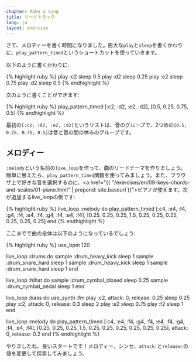 ```yaml
---
chapter: Make a song
title: リードトラック
lang: ja
layout: exercise
---
```


さて、メロディーを書く時間になりました。膨大な`play`と`sleep`を書くかわりに、`play_pattern_timed`というショートカットを使っていきます。

以下のように書くかわりに:

{% highlight ruby %}
play :c2
sleep 0.5
play :d2
sleep 0.25
play :e2
sleep 0.75
play :d2
sleep 0.5
{% endhighlight %}

次のように書くことができます:

{% highlight ruby %}
play_pattern_timed [:c2, :d2, :e2, :d2], [0.5, 0.25, 0.75, 0.5]
{% endhighlight %}

最初の`[:c2, :d2, :e2, :d2]`というリストは、音のグループで、2つめの`[0.5, 0.25, 0.75, 0.5]`は音と音の間の休みのグループです。

## メロディー

`:melody`という名前の`live_loop`を作って、曲のリードテーマを作りましょう。簡単に思えたら、`play_pattern_timed`関数を使ってみましょう。また、ブラウザ上で好きな音を選択するのに、<a href="{{ "/exercises/en/09-keys-chords-and-scales/01-piano.html" | prepend: site.baseurl }}">ピアノ</a>が使えます。次が追加するlive_loopの例です:

{% highlight ruby %}
live_loop :melody do
  play_pattern_timed [:c4, :e4, :f4, :g4, :f4, :e4, :f4, :g4, :f4, :e4, :f4], [0.25, 0.25, 0.25, 1.5, 0.25, 0.25, 0.25, 0.25, 0.25, 0.25]
end
{% endhighlight %}

ここまでで曲の全体は以下のようになっているでしょう:

{% highlight ruby %}
use_bpm 120

live_loop :drums do
  sample :drum_heavy_kick
  sleep 1
  sample :drum_snare_hard
  sleep 1
  sample :drum_heavy_kick
  sleep 1
  sample :drum_snare_hard
  sleep 1
end

live_loop :hihat do
  sample :drum_cymbal_closed
  sleep 0.25
  sample :drum_cymbal_pedal
  sleep 1
end

live_loop :bass do
  use_synth :fm
  play :c2, attack: 0, release: 0.25
  sleep 0.25
  play :c2, attack: 0, release: 0.3
  sleep 2
  play :e2
  sleep 0.75
  play :f2
  sleep 1
end

live_loop :melody do
  play_pattern_timed [:c4, :e4, :f4, :g4, :f4, :e4, :f4, :g4, :f4, :e4, :f4], [0.25, 0.25, 0.25, 1.5, 0.25, 0.25, 0.25, 0.25, 0.25, 0.25], attack: 0, release: 0.2
end
{% endhighlight %}

やりましたね、良いスタートです！メロディー、シンセ、`attack:`と`release:`の値を変更して探索してみましょう。
